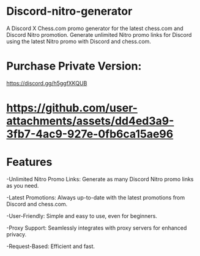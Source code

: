 # Discord-nitro-generator
A Discord X Chess.com promo generator for the latest chess.com and Discord Nitro promotion. Generate unlimited Nitro promo links for Discord using the latest Nitro promo with Discord and chess.com.
# Purchase Private Version:
https://discord.gg/h5ggfXKQUB 
# https://github.com/user-attachments/assets/dd4ed3a9-3fb7-4ac9-927e-0fb6ca15ae96
# Features
-Unlimited Nitro Promo Links: Generate as many Discord Nitro promo links as you need.

-Latest Promotions: Always up-to-date with the latest promotions from Discord and chess.com.

-User-Friendly: Simple and easy to use, even for beginners.

-Proxy Support: Seamlessly integrates with proxy servers for enhanced privacy.

-Request-Based: Efficient and fast.



